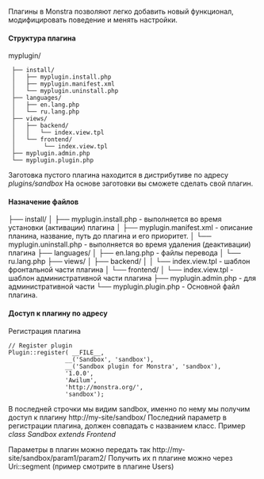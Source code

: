 Плагины в Monstra позволяют легко добавить новый функционал, модифицировать поведение и менять настройки.

#### Структура плагина

myplugin/

	 ├── install/
	 │   ├── myplugin.install.php
	 │   ├── myplugin.manifest.xml
	 │   └── myplugin.uninstall.php
	 ├── languages/
	 │   ├── en.lang.php
	 │   └── ru.lang.php
	 ├── views/
	 │   ├── backend/
	 │   │   └── index.view.tpl
	 │   └── frontend/
	 │   	  └── index.view.tpl
	 ├── myplugin.admin.php
	 └── myplugin.plugin.php

Заготовка пустого плагина находится в дистрибутиве по адресу _plugins/sandbox_
На основе заготовки вы сможете сделать свой плагин.

#### Назначение файлов
├── install/
│   ├── myplugin.install.php - выполняется во время установки (активации) плагина
│   ├── myplugin.manifest.xml - описание планина, название, путь до плагина и его приоритет.
│   └── myplugin.uninstall.php - выполняется во время удаления (деактивации) плагина
├── languages/
│   ├── en.lang.php - файлы перевода
│   └── ru.lang.php
├── views/
│   ├── backend/
│   │   └── index.view.tpl - шаблон фронтальной части плагина
│   └── frontend/
│   	  └── index.view.tpl - шаблон административной части плагина
├── myplugin.admin.php - для административной части
└── myplugin.plugin.php - Основной файл плагина.

#### Доступ к плагину по адресу
Регистрация плагина

```
// Register plugin
Plugin::register( __FILE__,
                __('Sandbox', 'sandbox'),
                __('Sandbox plugin for Monstra', 'sandbox'),
                '1.0.0',
                'Awilum',
                'http://monstra.org/',
                'sandbox');
```

В последней строчки мы видим sandbox, именно по нему мы получим доступ к плагину http://my-site/sandbox/
Последний параметр в регистрации плагина, должен совпадать с названием класс. Пример _class Sandbox extends Frontend_

Параметры в плагин можно передать так http://my-site/sandbox/param1/param2/
Получить их п плагине можно через Uri::segment (пример смотрите в плагине Users)
